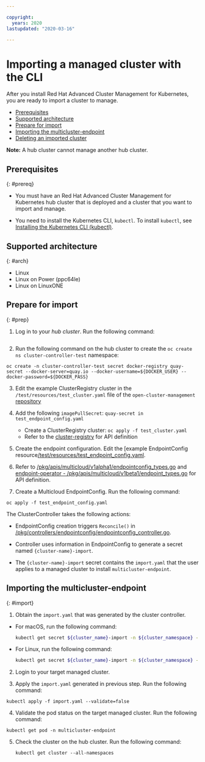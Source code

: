```yaml
---

copyright:
  years: 2020
lastupdated: "2020-03-16"

---
```


# Importing a managed cluster with the CLI

After you install Red Hat Advanced Cluster Management for Kubernetes, you are ready to import a cluster to manage.


  - [Prerequisites](#prereq)
  - [Supported architecture](#arch)
  - [Prepare for import](#prep)
  - [Importing the multicluster-endpoint](#import)
  - [Deleting an imported cluster](#delete)
  
  **Note:** A hub cluster cannot manage another hub cluster.
    
## Prerequisites
{: #prereq}

* You must have an Red Hat Advanced Cluster Management for Kubernetes hub cluster that is deployed and a cluster that you want to import and manage.

* You need to install the Kubernetes CLI, `kubectl`. To install `kubectl`, see [Installing the Kubernetes CLI (kubectl)](https://kubernetes.io/docs/reference/kubectl/overview/).
  
## Supported architecture
{: #arch}

* Linux
* Linux on Power (ppc64le)
* Linux on LinuxONE

## Prepare for import
{: #prep}

1. Log in to your _hub cluster_. Run the following command:
   
  ```command here

  ```

2. Run the following command on the hub cluster to create the `oc create ns cluster-controller-test` namespace:

  ```
  oc create -n cluster-controller-test secret docker-registry quay-secret --docker-server=quay.io --docker-username=${DOCKER_USER} --docker-password=${DOCKER_PASS}
  ```
  
3. Edit the example ClusterRegistry cluster in the `/test/resources/test_cluster.yaml` file of the `open-cluster-management` [repository](https://github.com/open-cluster-management/rcm-controller/blob/master/test/resources/test_cluster.yaml)

4. Add the following `imagePullSecret`: `quay-secret in test_endpoint_config.yaml`

   - Create a ClusterRegistry cluster: `oc apply -f test_cluster.yaml`
   - Refer to the [cluster-registry](https://github.com/kubernetes/cluster-registry/blob/master/pkg/apis/clusterregistry/v1alpha1/types.go) for API definition
  
5. Create the endpoint configuration. Edit the [example EndpointConfig resource[/test/resources/test_endpoint_config.yaml](https://github.com/open-cluster-management/rcm-controller/blob/master/test/resources/test_endpoint_config.yaml). 
  
6. Refer to [/pkg/apis/multicloud/v1alpha1/endpointconfig_types.go](https://github.com/open-cluster-management/rcm-controller/blob/master/pkg/apis/multicloud/v1alpha1/endpointconfig_types.go) and [endpoint-operator - /pkg/apis/multicloud/v1beta1/endpoint_types.go](https://github.com/open-cluster-management/endpoint-operator/blob/master/pkg/apis/multicloud/v1beta1/endpoint_types.go) for API definition.
  
7. Create a Multicloud EndpointConfig. Run the following command: 

  ```
  oc apply -f test_endpoint_config.yaml
  ```

The ClusterController takes the following actions:

- EndpointConfig creation triggers `Reconcile()` in [/pkg/controllers/endpointconfig/endpointconfig_controller.go](https://github.com/open-cluster-management/rcm-controller/blob/master/pkg/controller/endpointconfig/endpointconfig_controller.go).
  
- Controller uses information in EndpointConfig to generate a secret named `{cluster-name}-import`.
  
- The `{cluster-name}-import` secret contains the `import.yaml` that the user applies to a managed cluster to install `multicluster-endpoint`.

## Importing the multicluster-endpoint
{: #import}

1. Obtain the `import.yaml` that was generated by the cluster controller.

- For macOS, run the following command:

  ```bash
  kubectl get secret ${cluster_name}-import -n ${cluster_namespace} -o jsonpath={.data.import\\.yaml} | base64 -D > import.yaml
  ```

- For Linux, run the following command:

  ```bash
  kubectl get secret ${cluster_name}-import -n ${cluster_namespace} -o jsonpath={.data.import\\.yaml} | base64 -d > import.yaml
  ```

2. Login to your target managed cluster.
  
3. Apply the `import.yaml` generated in previous step. Run the following command:
  
  ```
  kubectl apply -f import.yaml --validate=false
  ```

4. Validate the pod status on the target managed cluster. Run the following command:
   
  ```
  kubectl get pod -n multicluster-endpoint
  ```

5. Check the cluster on the hub cluster. Run the following command:
   
   ```
   kubectl get cluster --all-namespaces
   ```
